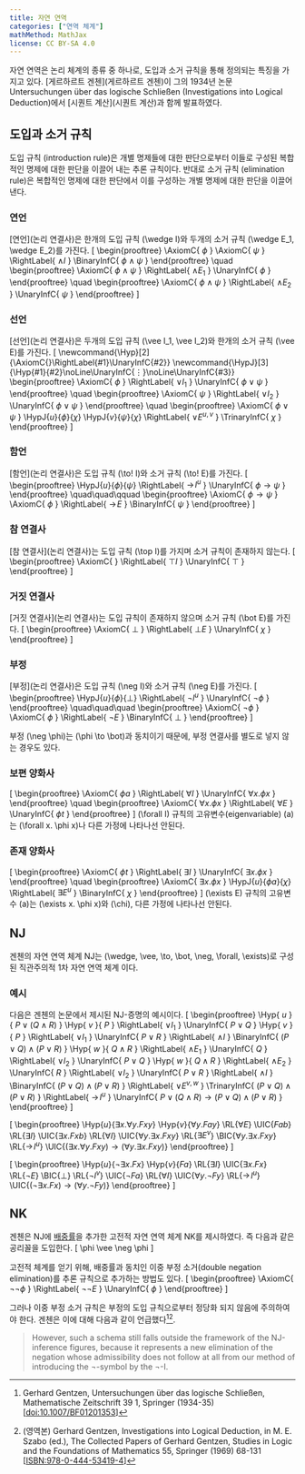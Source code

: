 ```yaml
---
title: 자연 연역
categories: ["연역 체계"]
mathMethod: MathJax
license: CC BY-SA 4.0
---
```


자연 연역은 논리 체계의 종류 중 하나로, 도입과 소거 규칙을 통해 정의되는 특징을 가지고 있다.
[게르하르트 겐첸](게르하르트 겐첸)이 그의 1934년 논문
Untersuchungen über das logische Schließen (Investigations into Logical Deduction)에서
[시퀀트 계산](시퀀트 계산)과 함께 발표하였다.

## 도입과 소거 규칙
도입 규칙 (introduction rule)은 개별 명제들에 대한 판단으로부터 이들로 구성된 복합적인 명제에 대한 판단을 이끌어 내는 추론 규칙이다.
반대로 소거 규칙 (elimination rule)은 복합적인 명제에 대한 판단에서 이를 구성하는 개별 명제에 대한 판단을 이끌어 낸다.

### 연언
[연언](논리 연결사)은 한개의 도입 규칙 \(\wedge I\)와 두개의 소거 규칙 \(\wedge E_1, \wedge E_2\)를 가진다.
\[
\begin{prooftree}
\AxiomC{ $\phi$ }
\AxiomC{ $\psi$ }
\RightLabel{ $\wedge I$ }
\BinaryInfC{ $\phi \wedge \psi$ }
\end{prooftree}
\quad
\begin{prooftree}
\AxiomC{ $\phi \wedge \psi$ }
\RightLabel{ $\wedge E_1$ }
\UnaryInfC{ $\phi$ }
\end{prooftree}
\quad
\begin{prooftree}
\AxiomC{ $\phi \wedge \psi$ }
\RightLabel{ $\wedge E_2$ }
\UnaryInfC{ $\psi$ }
\end{prooftree}
\]

### 선언
[선언](논리 연결사)은 두개의 도입 규칙 \(\vee I_1, \vee I_2\)와 한개의 소거 규칙 \(\vee E\)를 가진다.
\[
\newcommand{\Hyp}[2] {\AxiomC{}\RightLabel{#1}\UnaryInfC{#2}}
\newcommand{\HypJ}[3] {\Hyp{#1}{#2}\noLine\UnaryInfC{$\vdots$}\noLine\UnaryInfC{#3}}
\begin{prooftree}
\AxiomC{ $\phi$ }
\RightLabel{ $\vee I_1$ }
\UnaryInfC{ $\phi \vee \psi$ }
\end{prooftree}
\quad
\begin{prooftree}
\AxiomC{ $\psi$ }
\RightLabel{ $\vee I_2$ }
\UnaryInfC{ $\phi \vee \psi$ }
\end{prooftree}
\quad
\begin{prooftree}
\AxiomC{ $\phi \vee \psi$ }
\HypJ{$u$}{$\phi$}{$\chi$}
\HypJ{$v$}{$\psi$}{$\chi$}
\RightLabel{ $\vee E^{u,v}$ }
\TrinaryInfC{ $\chi$ }
\end{prooftree}
\]

### 함언
[함언](논리 연결사)은 도입 규칙 \(\to\! I\)와 소거 규칙 \(\to\! E\)를 가진다.
\[
\begin{prooftree}
\HypJ{$u$}{$\phi$}{$\psi$}
\RightLabel{ $\to\! I^u$ }
\UnaryInfC{ $\phi \to \psi$ }
\end{prooftree}
\quad\quad\qquad
\begin{prooftree}
\AxiomC{ $\phi \to \psi$ }
\AxiomC{ $\phi$ }
\RightLabel{ $\to\! E$ }
\BinaryInfC{ $\psi$ }
\end{prooftree}
\]

### 참 연결사
[참 연결사](논리 연결사)는 도입 규칙 \(\top I\)를 가지며 소거 규칙이 존재하지 않는다.
\[
\begin{prooftree}
\AxiomC{ }
\RightLabel{ $\top I$ }
\UnaryInfC{ $\top$ }
\end{prooftree}
\]

### 거짓 연결사
[거짓 연결사](논리 연결사)는 도입 규칙이 존재하지 않으며 소거 규칙 \(\bot E\)를 가진다.
\[
\begin{prooftree}
\AxiomC{ $\bot$ }
\RightLabel{ $\bot E$ }
\UnaryInfC{ $\chi$ }
\end{prooftree}
\]

### 부정
[부정](논리 연결사)은 도입 규칙 \(\neg I\)와 소거 규칙 \(\neg E\)를 가진다.
\[
\begin{prooftree}
\HypJ{$u$}{$\phi$}{$\bot$}
\RightLabel{ $\neg I^u$ }
\UnaryInfC{ $\neg \phi$ }
\end{prooftree}
\quad\quad\quad
\begin{prooftree}
\AxiomC{ $\neg \phi$ }
\AxiomC{ $\phi$ }
\RightLabel{ $\neg E$ }
\BinaryInfC{ $\bot$ }
\end{prooftree}
\]

부정 \(\neg \phi\)는 \(\phi \to \bot\)과 동치이기 때문에,
부정 연결사를 별도로 넣지 않는 경우도 있다.

### 보편 양화사
\[
\begin{prooftree}
\AxiomC{ $\phi a$ }
\RightLabel{ $\forall I$ }
\UnaryInfC{ $\forall x. \phi x$ }
\end{prooftree}
\quad
\begin{prooftree}
\AxiomC{ $\forall x. \phi x$ }
\RightLabel{ $\forall E$ }
\UnaryInfC{ $\phi t$ }
\end{prooftree}
\]
\(\forall I\) 규칙의 고유변수(eigenvariable) \(a\)는
\(\forall x. \phi x\)나 다른 가정에 나타나선 안된다.

### 존재 양화사
\[
\begin{prooftree}
\AxiomC{ $\phi t$ }
\RightLabel{ $\exists I$ }
\UnaryInfC{ $\exists x. \phi x$ }
\end{prooftree}
\quad
\begin{prooftree}
\AxiomC{ $\exists x. \phi x$ }
\HypJ{$u$}{$\phi a$}{$\chi$}
\RightLabel{ $\exists E^u$ }
\BinaryInfC{ $\chi$ }
\end{prooftree}
\]
\(\exists E\) 규칙의 고유변수 \(a\)는
\(\exists x. \phi x\)와 \(\chi\), 다른 가정에 나타나선 안된다.

## NJ
겐첸의 자연 연역 체계 NJ는 \(\wedge, \vee, \to, \bot, \neg, \forall, \exists\)로 구성된 직관주의적 1차 자연 연역 체계 이다.

### 예시
다음은 겐첸의 논문에서 제시된 NJ-증명의 예시이다.
\[
\begin{prooftree}
\Hyp{ $u$ }{ $P \vee (Q \wedge R)$ }
\Hyp{ $v$ }{ $P$ }
\RightLabel{ $\vee I_1$ }
\UnaryInfC{ $P \vee Q$ }
\Hyp{ $v$ }{ $P$ }
\RightLabel{ $\vee I_1$ }
\UnaryInfC{ $P \vee R$ }
\RightLabel{ $\wedge I$ }
\BinaryInfC{ $(P \vee Q) \wedge (P \vee R)$ }
\Hyp{ $w$ }{ $Q \wedge R$ }
\RightLabel{ $\wedge E_1$ }
\UnaryInfC{ $Q$ }
\RightLabel{ $\vee I_2$ }
\UnaryInfC{ $P \vee Q$ }
\Hyp{ $w$ }{ $Q \wedge R$ }
\RightLabel{ $\wedge E_2$ }
\UnaryInfC{ $R$ }
\RightLabel{ $\vee I_2$ }
\UnaryInfC{ $P \vee R$ }
\RightLabel{ $\wedge I$ }
\BinaryInfC{ $(P\vee Q)\wedge(P\vee R)$ }
\RightLabel{ $\vee E^{v,w}$ }
\TrinaryInfC{ $(P\vee Q)\wedge(P\vee R)$ }
\RightLabel{ $\to\! I^u$ }
\UnaryInfC{ $P \vee (Q \wedge R) \to (P\vee Q)\wedge(P\vee R)$ }
\end{prooftree}
\]

\[
\begin{prooftree}
\Hyp{$u$}{$\exists x. \forall y. Fxy$}
\Hyp{$v$}{$\forall y. Fay$}
\RL{$\forall E$} \UIC{$Fab$}
\RL{$\exists I$} \UIC{$\exists x. Fxb$}
\RL{$\forall I$} \UIC{$\forall y. \exists x. Fxy$}
\RL{$\exists E^v$} \BIC{$\forall y. \exists x. Fxy$}
\RL{$\to\! I^u$} \UIC{$(\exists x. \forall y. Fxy) \to (\forall y. \exists x. Fxy)$}
\end{prooftree}
\]

\[
\begin{prooftree}
\Hyp{$u$}{$\neg \exists x. Fx$}
\Hyp{$v$}{$Fa$}
\RL{$\exists I$} \UIC{$\exists x. Fx$}
\RL{$\neg E$} \BIC{$\bot$}
\RL{$\neg I^v$} \UIC{$\neg Fa$}
\RL{$\forall I$} \UIC{$\forall y. \neg Fy$}
\RL{$\to\! I^u$} \UIC{$(\neg \exists x. Fx) \to (\forall y. \neg Fy)$}
\end{prooftree}
\]

## NK
겐첸은 NJ에 [배중률](배중률)을 추가한 고전적 자연 연역 체계 NK를 제시하였다.
즉 다음과 같은 공리꼴을 도입한다.
\[
\phi \vee \neg \phi
\]

고전적 체계를 얻기 위해, 배중률과 동치인 이중 부정 소거(double negation elimination)를 추론 규칙으로 추가하는 방법도 있다.
\[
\begin{prooftree}
\AxiomC{ $\neg\neg\phi$ }
\RightLabel{ $\neg\neg E$ }
\UnaryInfC{ $\phi$ }
\end{prooftree}
\]

그러나 이중 부정 소거 규칙은 부정의 도입 규칙으로부터 정당화 되지 않음에 주의하여야 한다.
겐첸은 이에 대해 다음과 같이 언급했다[^1][^2].
> However, such a schema still falls outside the framework of the NJ-inference figures, because it represents a new elimination of the negation whose admissibility does not follow at all from our method of introducing the ¬-symbol by the ¬-I.

[^1]: Gerhard Gentzen, Untersuchungen über das logische Schließen, Mathematische Zeitschrift 39 1, Springer (1934-35) [[doi:10.1007/BF01201353](http://dx.doi.org/10.1007/BF01201353)]
[^2]: (영역본) Gerhard Gentzen, Investigations into Logical Deduction, in M. E. Szabo (ed.), The Collected Papers of Gerhard Gentzen, Studies in Logic and the Foundations of Mathematics 55, Springer (1969) 68-131 [[ISBN:978-0-444-53419-4](https://www.sciencedirect.com/bookseries/studies-in-logic-and-the-foundations-of-mathematics/vol/55)]
